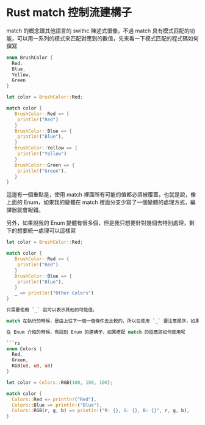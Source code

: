 # Rust match 控制流建構子
match 的概念跟其他語言的 swithc 陳述式很像，不過 match 具有模式匹配的功能，可以用一系列的模式來匹配對應到的數值，先來看一下模式匹配的程式碼如何撰寫

```rs
enum BrushColor {
  Red,
  Blue,
  Yellow,
  Green
} 

let color = BrushColor::Red;

match color {
   BrushColor::Red => {
    println!("Red")
   }
   BrushColor::Blue => { 
    println!("Blue"),   
   }
   BrushColor::Yellow => {
    println!("Yellow")
   }
   BrushColor::Green => {
    println!("Green"),   
   }
}
```

這邊有一個重點是，使用 match 裡面所有可能的值都必須被覆蓋，也就是說，像上面的 Enum，如果我的變體在 match 裡面分支少寫了一個變體的處理方式，編譯器就會報錯。

另外，如果說我的 Enum 變體有很多個，但是我只想要針對幾個去特別處理，剩下的想要統一處理可以這樣寫

```rs
let color = BrushColor::Red;

match color {
   BrushColor::Red => {
    println!("Red")
   }
   BrushColor::Blue => { 
    println!("Blue"),   
   }
   _ => println!("Other Colors")
}

只需要使用 `_` 就可以表示其他的可能值。

match 在執行的時候，是由上往下一個一個條件去比較的，所以在使用 `_` 要注意順序，如果把他不小心擺在第一個，這樣程式碼的邏輯可能就會出現問題。

在 Enum 介紹的時候，有說到 Enum 的建構子，如果搭配 match 的話應該如何使用呢

```rs
enum Colors {
  Red,
  Green,
  RGB(u8, u8, u8)
}

let color = Colors::RGB(100, 100, 100);

match color {
  Colors::Red => println!("Red"),
  Colors::Blue => println!("Blue"),
  Colors::RGB(r, g, b) => println!("R: {}, G: {}, B: {}", r, g, b),
}
```

